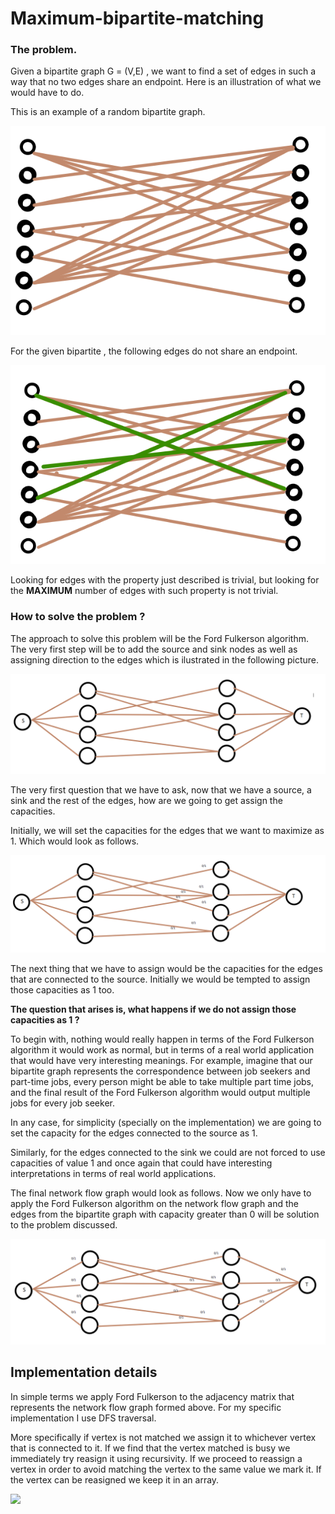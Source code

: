 # Maximum-bipartite-matching

### The problem. 

Given a bipartite graph  G = (V,E) , we want to find a set of edges in such a way that no two edges share an endpoint. Here is an illustration of what we would have to do. 


This is an example of a random bipartite graph.

![Alt text](resources/img1.png)


For the given bipartite , the following edges do not share an endpoint. 

![Alt text](resources/img2.png)


Looking for edges with the property just described is trivial, but looking 
for the **MAXIMUM** number of edges with such property is not trivial. 


### How to solve the problem ?

The approach to solve this problem will be the Ford Fulkerson algorithm.
The very first step will be to add the source and sink nodes as well as assigning direction to the edges which is ilustrated
in the following picture. 

![Alt text](resources/img3.png)


The very first question that we have to ask, now that we have a source, 
a sink and the rest of the edges, how are we going to get assign the 
capacities. 


Initially, we will set the capacities for the edges that we want to 
maximize as 1. Which would look as follows. 

![Alt text](resources/img4.png)

The next thing that we have to assign would be the capacities for  the edges that are connected to the source. Initially we would be tempted to 
assign those capacities as 1 too. 

**The question that arises is, what happens if we do not assign those capacities as 1 ?**

To begin with, nothing would really happen in terms of the Ford Fulkerson algorithm it would work as normal, but in terms of a real world application that would have very interesting meanings. For example, imagine that our bipartite graph represents the correspondence between job seekers and part-time jobs, every person might be able to take multiple part time jobs, and the final result of the Ford Fulkerson algorithm would output multiple jobs for every job seeker. 

In any case, for simplicity (specially on the implementation) we are going to set the capacity for the edges connected to the source as 1. 

Similarly, for the edges connected to the sink we could are not forced to 
use capacities of value 1 and once again that could have interesting interpretations in terms of real world applications. 

The final network flow graph would look as follows. Now we only have to 
apply the Ford Fulkerson algorithm on the network flow graph and the edges 
from the bipartite graph with capacity greater than 0 will be solution 
to the problem discussed. 

![Alt text](resources/img5.png)



## Implementation details

In simple terms we apply Ford Fulkerson to the adjacency matrix that 
represents the network flow graph formed above. For my specific
implementation I use DFS traversal. 

More specifically if vertex is not matched we assign it to whichever 
vertex that is connected to it. If we find that the vertex matched is
busy we immediately try reasign it using recursivity. If we proceed 
to reassign a vertex in order to avoid matching the vertex to the same
value we mark it. If the vertex can be reasigned we keep it in an array. 

<img src="https://latex.codecogs.com/gif.latex?\int_{a}^{b}"/>